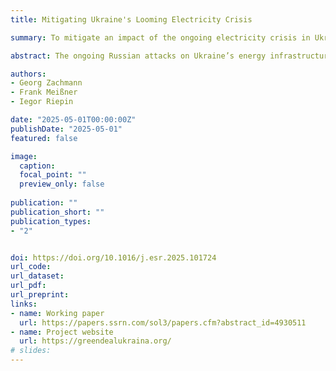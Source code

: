 ```yaml
---
title: Mitigating Ukraine's Looming Electricity Crisis

summary: To mitigate an impact of the ongoing electricity crisis in Ukraine, we propose establishing an energy situation room, empowering municipalities, and using market mechanisms to allocate donor support for rapid deployment of technical solutions.

abstract: The ongoing Russian attacks on Ukraine’s energy infrastructure are causing massive power outages. Ukraine’s electricity system is on the brink of collapse, with approximately 70% of its pre-war power generation capacity lost. Model projections indicate that over the course of 12 months from summer 2024 on, load shedding will be required for 7,900 of the 8,760 h in the year (90% of time), with deficits exceeding 4,000 MW for more than 1,000 h and peak shortfalls reaching up to 6,500 MW—about one-third of national peak demand. Technical solutions to address this crisis exist; however, their rapid implementation requires substantial resources and a high level of coordination. Our analysis shows that restoring half of the damaged capacity, enhancing cross-border transfer capacity – specifically by adding an additional 500 MW from Poland – and installing quickly deployable, decentralized generation capacities could drastically reduce load shedding. To achieve these rapid improvements, we propose establishing an “energy situation room” to centralize real-time data, streamline coordination among domestic and international stakeholders, and facilitate targeted investments by local and private actors. This coordinated approach is essential to mitigate the impending energy crisis and bolster Ukraine’s energy resilience ahead of the critical winter period.

authors:
- Georg Zachmann
- Frank Meißner
- Iegor Riepin

date: "2025-05-01T00:00:00Z"
publishDate: "2025-05-01"
featured: false

image:
  caption:
  focal_point: ""
  preview_only: false
  
publication: ""
publication_short: ""
publication_types:
- "2"


doi: https://doi.org/10.1016/j.esr.2025.101724
url_code:
url_dataset:
url_pdf:
url_preprint: 
links:
- name: Working paper 
  url: https://papers.ssrn.com/sol3/papers.cfm?abstract_id=4930511
- name: Project website
  url: https://greendealukraina.org/
# slides:
---
```


